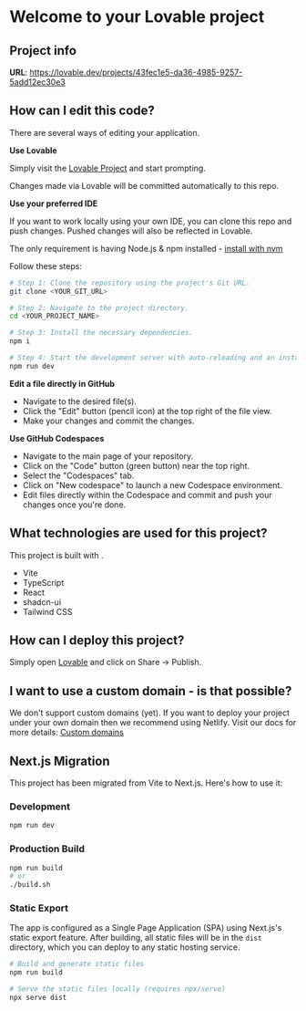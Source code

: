 # Welcome to your Lovable project

## Project info

**URL**: https://lovable.dev/projects/43fec1e5-da36-4985-9257-5add12ec30e3

## How can I edit this code?

There are several ways of editing your application.

**Use Lovable**

Simply visit the [Lovable Project](https://lovable.dev/projects/43fec1e5-da36-4985-9257-5add12ec30e3) and start prompting.

Changes made via Lovable will be committed automatically to this repo.

**Use your preferred IDE**

If you want to work locally using your own IDE, you can clone this repo and push changes. Pushed changes will also be reflected in Lovable.

The only requirement is having Node.js & npm installed - [install with nvm](https://github.com/nvm-sh/nvm#installing-and-updating)

Follow these steps:

```sh
# Step 1: Clone the repository using the project's Git URL.
git clone <YOUR_GIT_URL>

# Step 2: Navigate to the project directory.
cd <YOUR_PROJECT_NAME>

# Step 3: Install the necessary dependencies.
npm i

# Step 4: Start the development server with auto-reloading and an instant preview.
npm run dev
```

**Edit a file directly in GitHub**

- Navigate to the desired file(s).
- Click the "Edit" button (pencil icon) at the top right of the file view.
- Make your changes and commit the changes.

**Use GitHub Codespaces**

- Navigate to the main page of your repository.
- Click on the "Code" button (green button) near the top right.
- Select the "Codespaces" tab.
- Click on "New codespace" to launch a new Codespace environment.
- Edit files directly within the Codespace and commit and push your changes once you're done.

## What technologies are used for this project?

This project is built with .

- Vite
- TypeScript
- React
- shadcn-ui
- Tailwind CSS

## How can I deploy this project?

Simply open [Lovable](https://lovable.dev/projects/43fec1e5-da36-4985-9257-5add12ec30e3) and click on Share -> Publish.

## I want to use a custom domain - is that possible?

We don't support custom domains (yet). If you want to deploy your project under your own domain then we recommend using Netlify. Visit our docs for more details: [Custom domains](https://docs.lovable.dev/tips-tricks/custom-domain/)

## Next.js Migration

This project has been migrated from Vite to Next.js. Here's how to use it:

### Development

```bash
npm run dev
```

### Production Build

```bash
npm run build
# or
./build.sh
```

### Static Export

The app is configured as a Single Page Application (SPA) using Next.js's static export feature. 
After building, all static files will be in the `dist` directory, which you can deploy to any static hosting service.

```bash
# Build and generate static files
npm run build

# Serve the static files locally (requires npx/serve)
npx serve dist
```
